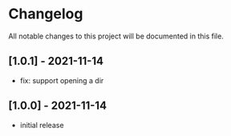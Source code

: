 # Changelog

All notable changes to this project will be documented in this file.

## [1.0.1] - 2021-11-14

- fix: support opening a dir

## [1.0.0] - 2021-11-14

- initial release
